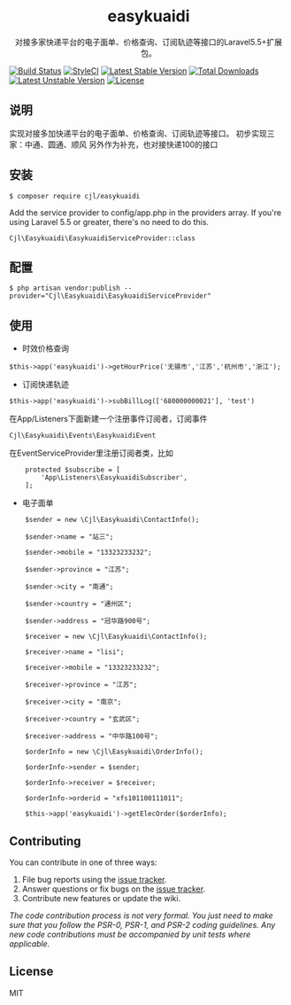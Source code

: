 <h1 align="center"> easykuaidi </h1>

<p align="center"> 对接多家快递平台的电子面单、价格查询、订阅轨迹等接口的Laravel5.5+扩展包。</p>


[![Build Status](https://travis-ci.org/zmj888/easykuaidi.svg?branch=master)](https://travis-ci.org/zmj888/easykuaidi)
[![StyleCI](https://github.styleci.io/repos/157537267/shield?branch=master)](https://github.styleci.io/repos/157537267)
[![Latest Stable Version](https://poser.pugx.org/cjl/easykuaidi/v/stable)](https://packagist.org/packages/cjl/easykuaidi)
[![Total Downloads](https://poser.pugx.org/cjl/easykuaidi/downloads)](https://packagist.org/packages/cjl/easykuaidi)
[![Latest Unstable Version](https://poser.pugx.org/cjl/easykuaidi/v/unstable)](https://packagist.org/packages/cjl/easykuaidi)
[![License](https://poser.pugx.org/cjl/easykuaidi/license)](https://packagist.org/packages/cjl/easykuaidi)

## 说明
实现对接多加快递平台的电子面单、价格查询、订阅轨迹等接口。 初步实现三家：中通、圆通、顺风 另外作为补充，也对接快递100的接口

## 安装

```
$ composer require cjl/easykuaidi
```

Add the service provider to config/app.php in the providers array. If you're using Laravel 5.5 or greater, there's no need to do this.

```
Cjl\Easykuaidi\EasykuaidiServiceProvider::class
```
## 配置

```
$ php artisan vendor:publish --provider="Cjl\Easykuaidi\EasykuaidiServiceProvider"
```


## 使用

- 时效价格查询
```
$this->app('easykuaidi')->getHourPrice('无锡市','江苏','杭州市','浙江');
```


- 订阅快递轨迹
```
$this->app('easykuaidi')->subBillLog(['680000000021'], 'test')
```
在App/Listeners下面新建一个注册事件订阅者，订阅事件
```
Cjl\Easykuaidi\Events\EasykuaidiEvent
```

在EventServiceProvider里注册订阅者类，比如
```
    protected $subscribe = [
        'App\Listeners\EasykuaidiSubscriber',
    ];
```

- 电子面单
```
	$sender = new \Cjl\Easykuaidi\ContactInfo();
    
    $sender->name = "站三";
    
    $sender->mobile = "13323233232";
    
    $sender->province = "江苏";
    
    $sender->city = "南通";
    
    $sender->country = "通州区";
    
    $sender->address = "冠华路900号";
    
    $receiver = new \Cjl\Easykuaidi\ContactInfo();
    
    $receiver->name = "lisi";
    
    $receiver->mobile = "13323233232";
    
    $receiver->province = "江苏";
    
    $receiver->city = "南京";
    
    $receiver->country = "玄武区";
    
    $receiver->address = "中华路100号";
    
    $orderInfo = new \Cjl\Easykuaidi\OrderInfo();
    
    $orderInfo->sender = $sender;
    
    $orderInfo->receiver = $receiver;
    
    $orderInfo->orderid = "xfs101100111011";
    
	$this->app('easykuaidi')->getElecOrder($orderInfo);
 ```


## Contributing

You can contribute in one of three ways:

1. File bug reports using the [issue tracker](https://github.com/cjl/easykuaidi/issues).
2. Answer questions or fix bugs on the [issue tracker](https://github.com/cjl/easykuaidi/issues).
3. Contribute new features or update the wiki.

_The code contribution process is not very formal. You just need to make sure that you follow the PSR-0, PSR-1, and PSR-2 coding guidelines. Any new code contributions must be accompanied by unit tests where applicable._

## License

MIT